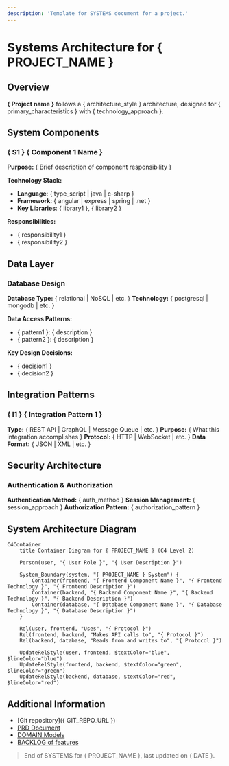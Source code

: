 ```yaml
---
description: 'Template for SYSTEMS document for a project.'
---
```


# Systems Architecture for { PROJECT_NAME }

## Overview

**{ Project name }** follows a { architecture_style } architecture, designed for { primary_characteristics } with { technology_approach }.

## System Components

### { S1 } { Component 1 Name }

**Purpose:** { Brief description of component responsibility }

**Technology Stack:**
- **Language**: { type_script | java | c-sharp }
- **Framework**: { angular | express | spring | .net }
- **Key Libraries**: { library1 }, { library2 }

**Responsibilities:**
- { responsibility1 }
- { responsibility2 }


## Data Layer

### Database Design

**Database Type:** { relational | NoSQL | etc. }
**Technology:** { postgresql | mongodb | etc. }

**Data Access Patterns:**
- { pattern1 }: { description }
- { pattern2 }: { description }

**Key Design Decisions:**
- { decision1 }
- { decision2 }

## Integration Patterns

### { I1 } { Integration Pattern 1 }

**Type:** { REST API | GraphQL | Message Queue | etc. }
**Purpose:** { What this integration accomplishes }
**Protocol:** { HTTP | WebSocket | etc. }
**Data Format:** { JSON | XML | etc. }

## Security Architecture

### Authentication & Authorization

**Authentication Method:** { auth_method }
**Session Management:** { session_approach }
**Authorization Pattern:** { authorization_pattern }

## System Architecture Diagram

```mermaid
C4Container
    title Container Diagram for { PROJECT_NAME } (C4 Level 2)
    
    Person(user, "{ User Role }", "{ User Description }")
    
    System_Boundary(system, "{ PROJECT_NAME } System") {
        Container(frontend, "{ Frontend Component Name }", "{ Frontend Technology }", "{ Frontend Description }")
        Container(backend, "{ Backend Component Name }", "{ Backend Technology }", "{ Backend Description }")
        Container(database, "{ Database Component Name }", "{ Database Technology }", "{ Database Description }")
    }
    
    Rel(user, frontend, "Uses", "{ Protocol }")
    Rel(frontend, backend, "Makes API calls to", "{ Protocol }")
    Rel(backend, database, "Reads from and writes to", "{ Protocol }")
    
    UpdateRelStyle(user, frontend, $textColor="blue", $lineColor="blue")
    UpdateRelStyle(frontend, backend, $textColor="green", $lineColor="green")
    UpdateRelStyle(backend, database, $textColor="red", $lineColor="red")
```

## Additional Information

<!-- Add any additional technical information -->

- [Git repository]({ GIT_REPO_URL })
- [PRD Document](./PRD.md)
- [DOMAIN Models](./DOMAIN.md)
- [BACKLOG of features](./BACKLOG.md)

> End of SYSTEMS for { PROJECT_NAME }, last updated on { DATE }.